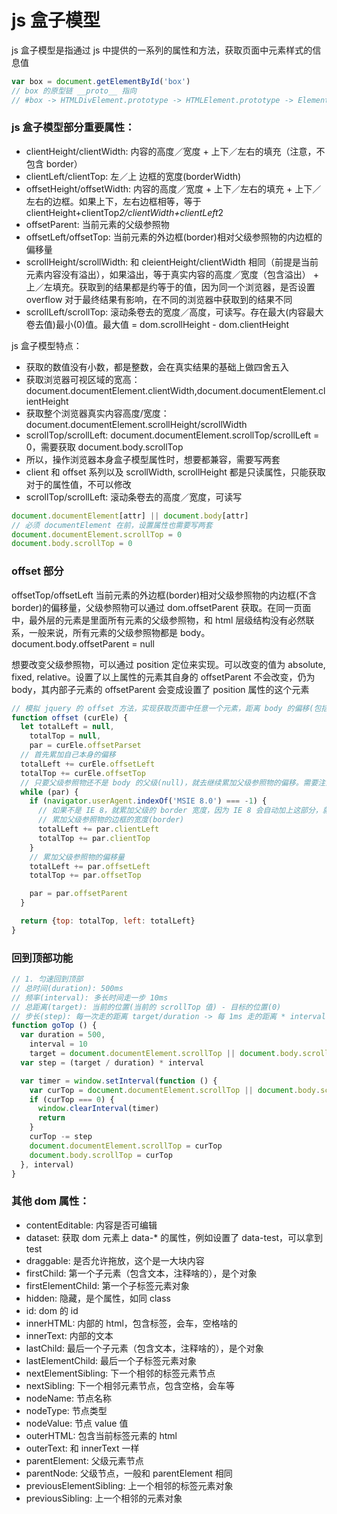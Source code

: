 # js 盒子模型

js 盒子模型是指通过 js 中提供的一系列的属性和方法，获取页面中元素样式的信息值

```js
var box = document.getElementById('box')
// box 的原型链 __proto__ 指向
// #box -> HTMLDivElement.prototype -> HTMLElement.prototype -> Element.prototype -> Node.prototype -> EventTarget.prototype -> Object.prototype
```

### js 盒子模型部分重要属性：

- clientHeight/clientWidth: 内容的高度／宽度 + 上下／左右的填充（注意，不包含 border）
- clientLeft/clientTop: 左／上 边框的宽度(borderWidth)
- offsetHeight/offsetWidth: 内容的高度／宽度 + 上下／左右的填充 + 上下／左右的边框。如果上下，左右边框相等，等于 clientHeight+clientTop*2/clientWidth+clientLeft*2
- offsetParent: 当前元素的父级参照物
- offsetLeft/offsetTop: 当前元素的外边框(border)相对父级参照物的内边框的偏移量
- scrollHeight/scrollWidth: 和 cleientHeight/clientWidth 相同（前提是当前元素内容没有溢出），如果溢出，等于真实内容的高度／宽度（包含溢出） + 上／左填充。获取到的结果都是约等于的值，因为同一个浏览器，是否设置 overflow 对于最终结果有影响，在不同的浏览器中获取到的结果不同
- scrollLeft/scrollTop: 滚动条卷去的宽度／高度，可读写。存在最大(内容最大卷去值)最小(0)值。最大值 = dom.scrollHeight - dom.clientHeight

js 盒子模型特点：
- 获取的数值没有小数，都是整数，会在真实结果的基础上做四舍五入
- 获取浏览器可视区域的宽高：document.documentElement.clientWidth,document.documentElement.clientHeight
- 获取整个浏览器真实内容高度/宽度：document.documentElement.scrollHeight/scrollWidth
- scrollTop/scrollLeft: document.documentElement.scrollTop/scrollLeft = 0，需要获取 document.body.scrollTop
- 所以，操作浏览器本身盒子模型属性时，想要都兼容，需要写两套
- client 和 offset 系列以及 scrollWidth, scrollHeight 都是只读属性，只能获取对于的属性值，不可以修改
- scrollTop/scrollLeft: 滚动条卷去的高度／宽度，可读写

```js
document.documentElement[attr] || document.body[attr]
// 必须 documentElement 在前，设置属性也需要写两套
document.documentElement.scrollTop = 0
document.body.scrollTop = 0
```

### offset 部分

offsetTop/offsetLeft 当前元素的外边框(border)相对父级参照物的内边框(不含border)的偏移量，父级参照物可以通过 dom.offsetParent 获取。在同一页面中，最外层的元素是里面所有元素的父级参照物，和 html 层级结构没有必然联系，一般来说，所有元素的父级参照物都是 body。document.body.offsetParent = null

想要改变父级参照物，可以通过 position 定位来实现。可以改变的值为 absolute, fixed, relative。设置了以上属性的元素其自身的 offsetParent 不会改变，仍为 body，其内部子元素的 offsetParent 会变成设置了 position 属性的这个元素

```js
// 模拟 jquery 的 offset 方法，实现获取页面中任意一个元素，距离 body 的偏移(包括上，左偏移)，不管当前元素的父级参照物是谁
function offset (curEle) {
  let totalLeft = null,
    totalTop = null,
    par = curEle.offsetParset
  // 首先累加自己本身的偏移
  totalLeft += curEle.offsetLeft
  totalTop += curEle.offsetTop
  // 只要父级参照物还不是 body 的父级(null)，就去继续累加父级参照物的偏移。需要注意 body 的 offset 也是需要加的，因为 body 本身也有可能有 border，还有需要注意的是 body 的 margin 是不会被计算到的
  while (par) {
    if (navigator.userAgent.indexOf('MSIE 8.0') === -1) {
      // 如果不是 IE 8，就累加父级的 border 宽度，因为 IE 8 会自动加上这部分，就是 offset 是从当前元素的外边框到父级的外边框
      // 累加父级参照物的边框的宽度(border)
      totalLeft += par.clientLeft
      totalTop += par.clientTop
    }
    // 累加父级参照物的偏移量
    totalLeft += par.offsetLeft
    totalTop += par.offsetTop

    par = par.offsetParent
  }

  return {top: totalTop, left: totalLeft}
}
```

### 回到顶部功能

```js
// 1. 匀速回到顶部
// 总时间(duration): 500ms
// 频率(interval): 多长时间走一步 10ms
// 总距离(target): 当前的位置(当前的 scrollTop 值) - 目标的位置(0)
// 步长(step): 每一次走的距离 target/duration -> 每 1ms 走的距离 * interval -> 每一次走的距离
function goTop () {
  var duration = 500,
    interval = 10
    target = document.documentElement.scrollTop || document.body.scrollTop
  var step = (target / duration) * interval

  var timer = window.setInterval(function () {
    var curTop = document.documentElement.scrollTop || document.body.scrollTop
    if (curTop === 0) {
      window.clearInterval(timer)
      return
    }
    curTop -= step
    document.documentElement.scrollTop = curTop
    document.body.scrollTop = curTop
  }, interval)
}
```

### 其他 dom 属性：

- contentEditable: 内容是否可编辑
- dataset: 获取 dom 元素上 data-* 的属性，例如设置了 data-test，可以拿到 test
- draggable: 是否允许拖放，这个是一大块内容
- firstChild: 第一个子元素（包含文本，注释啥的），是个对象
- firstElementChild: 第一个子标签元素对象
- hidden: 隐藏，是个属性，如同 class
- id: dom 的 id
- innerHTML: 内部的 html，包含标签，会车，空格啥的
- innerText: 内部的文本
- lastChild: 最后一个子元素（包含文本，注释啥的），是个对象
- lastElementChild: 最后一个子标签元素对象
- nextElementSibling: 下一个相邻的标签元素节点
- nextSibling: 下一个相邻元素节点，包含空格，会车等
- nodeName: 节点名称
- nodeType: 节点类型
- nodeValue: 节点 value 值
- outerHTML: 包含当前标签元素的 html
- outerText: 和 innerText 一样
- parentElement: 父级元素节点
- parentNode: 父级节点，一般和 parentElement 相同
- previousElementSibling: 上一个相邻的标签元素对象
- previousSibling: 上一个相邻的元素对象

